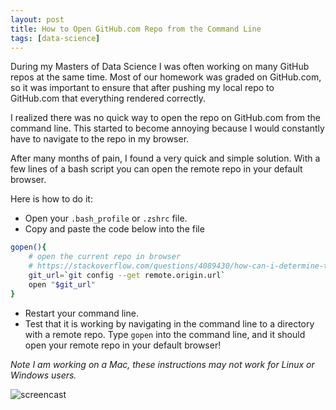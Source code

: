 ```yaml
---
layout: post
title: How to Open GitHub.com Repo from the Command Line
tags: [data-science]
---
```


During my Masters of Data Science I was often working on many GitHub repos at the same time. Most of our homework was graded on GitHub.com, so it was important to ensure that after pushing my local repo to GitHub.com that everything rendered correctly.

I realized there was no quick way to open the repo on GitHub.com from the command line. This started to become annoying because I would constantly have to navigate to the repo in my browser.

After many months of pain, I found a very quick and simple solution. With a few lines of a bash script you can open the remote repo in your default browser.

Here is how to do it:

- Open your `.bash_profile` or `.zshrc` file.
- Copy and paste the code below into the file

```bash
gopen(){
    # open the current repo in browser
    # https://stackoverflow.com/questions/4089430/how-can-i-determine-the-url-that-a-local-git-repository-was-originally-cloned-fr
    git_url=`git config --get remote.origin.url`
    open "$git_url"
}
```

- Restart your command line.
- Test that it is working by navigating in the command line to a directory with a remote repo. Type `gopen` into the command line, and it should open your remote repo in your default browser!

*Note I am working on a Mac, these instructions may not work for Linux or Windows users.*

![screencast](https://i.imgur.com/rMNNld4.gif)
